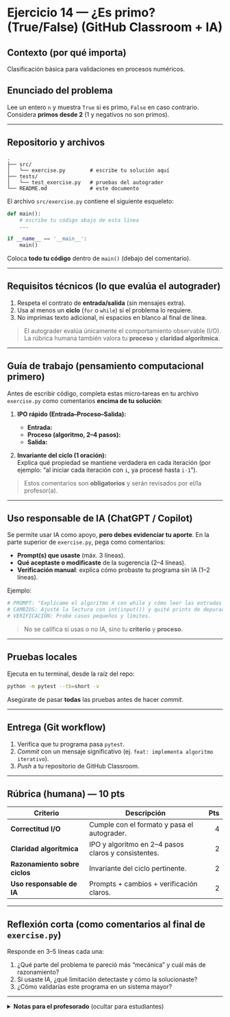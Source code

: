 
# Ejercicio 14 — ¿Es primo? (True/False) (GitHub Classroom + IA)

## Contexto (por qué importa)
Clasificación básica para validaciones en procesos numéricos.

## Enunciado del problema
Lee un entero `n` y muestra `True` si es primo, `False` en caso contrario. Considera **primos desde 2** (1 y negativos no son primos).

---

## Repositorio y archivos

```
.
├── src/
│   └── exercise.py        # escribe tu solución aquí
├── tests/
│   └── test_exercise.py   # pruebas del autograder
└── README.md              # este documento
```

El archivo `src/exercise.py` contiene el siguiente esqueleto:

```python
def main():
    # escribe tu código abajo de esta línea
    ...

if __name__ == '__main__':
    main()
```

Coloca **todo tu código** dentro de `main()` (debajo del comentario).

---

## Requisitos técnicos (lo que evalúa el autograder)

1. Respeta el contrato de **entrada/salida** (sin mensajes extra).  
2. Usa al menos un **ciclo** (`for` o `while`) si el problema lo requiere.  
3. No imprimas texto adicional, ni espacios en blanco al final de línea.  

> El autograder evalúa únicamente el comportamiento observable (I/O).  
> La rúbrica humana también valora tu **proceso** y **claridad algorítmica**.

---

## Guía de trabajo (pensamiento computacional primero)

Antes de escribir código, completa estas micro‑tareas en tu archivo `exercise.py` como comentarios **encima de tu solución**:

1) **IPO rápido (Entrada–Proceso–Salida):**  
   - **Entrada:**  
   - **Proceso (algoritmo, 2–4 pasos):**  
   - **Salida:**  

2) **Invariante del ciclo (1 oración):**  
   Explica qué propiedad se mantiene verdadera en cada iteración (por ejemplo: “al iniciar cada iteración con `i`, ya procesé hasta `i-1`”).

> Estos comentarios son **obligatorios** y serán revisados por el/la profesor(a).

---

## Uso responsable de IA (ChatGPT / Copilot)

Se permite usar IA como apoyo, **pero debes evidenciar tu aporte**. En la parte superior de `exercise.py`, pega como comentarios:

- **Prompt(s) que usaste** (máx. 3 líneas).  
- **Qué aceptaste o modificaste** de la sugerencia (2–4 líneas).  
- **Verificación manual**: explica cómo probaste tu programa sin IA (1–2 líneas).

Ejemplo:
```python
# PROMPT: "Explícame el algoritmo X con while y cómo leer las entradas sin imprimir textos extra."
# CAMBIOS: Ajusté la lectura con int(input()) y quité prints de depuración.
# VERIFICACIÓN: Probé casos pequeños y límites.
```

> No se califica si usas o no IA, sino tu **criterio** y **proceso**.

---

## Pruebas locales

Ejecuta en tu terminal, desde la raíz del repo:

```bash
python -m pytest --tb=short -v
```

Asegúrate de pasar **todas** las pruebas antes de hacer *commit*.

---

## Entrega (Git workflow)

1. Verifica que tu programa pasa `pytest`.  
2. *Commit* con un mensaje significativo (ej. `feat: implementa algoritmo iterativo`).  
3. *Push* a tu repositorio de GitHub Classroom.

---

## Rúbrica (humana) — 10 pts

| Criterio | Descripción | Pts |
|---|---|---:|
| **Correctitud I/O** | Cumple con el formato y pasa el autograder. | 4 |
| **Claridad algorítmica** | IPO y algoritmo en 2–4 pasos claros y consistentes. | 2 |
| **Razonamiento sobre ciclos** | Invariante del ciclo pertinente. | 2 |
| **Uso responsable de IA** | Prompts + cambios + verificación claros. | 2 |

---

## Reflexión corta (como comentarios al final de `exercise.py`)

Responde en 3–5 líneas cada una:

1. ¿Qué parte del problema te pareció más “mecánica” y cuál más de razonamiento?  
2. Si usaste IA, ¿qué limitación detectaste y cómo la solucionaste?  
3. ¿Cómo validarías este programa en un sistema mayor?

---

<details>
<summary><strong>Notas para el profesorado</strong> (ocultar para estudiantes)</summary>

- Este README busca priorizar **pensamiento computacional** y evidencia de proceso.  
- Los comentarios obligatorios (IPO, invariante, prompts) ayudan a mitigar la “resolución pasiva con IA”.  
- Se sugiere revisar aleatoriamente repos para corroborar calidad de prompts y congruencia con el código.  
</details>
